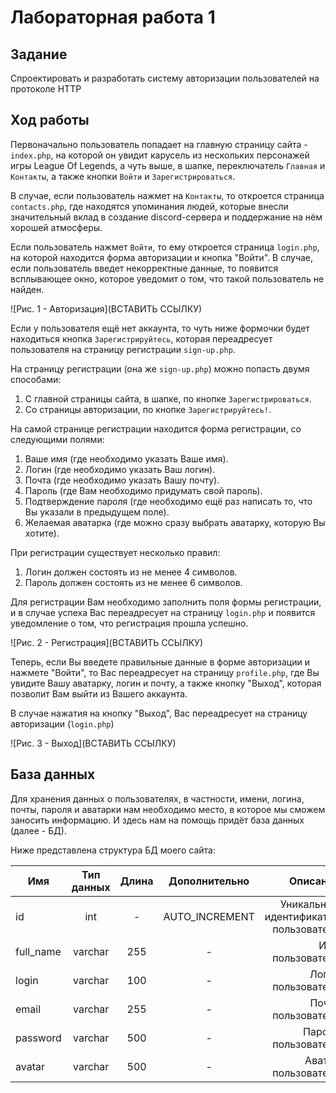 # Лабораторная работа 1
## Задание
Спроектировать и разработать систему авторизации пользователей на протоколе HTTP
## Ход работы

Первоначально пользователь попадает на главную страницу сайта - `index.php`, на которой он увидит карусель из нескольких персонажей игры League Of Legends, а чуть выше, в шапке, переключатель `Главная` и `Контакты`, а также кнопки `Войти` и `Зарегистрироваться`.

В случае, если пользователь нажмет на `Контакты`, то откроется страница `contacts.php`, где находятся упоминания людей, которые внесли значительный вклад в создание discord-сервера и поддержание на нём хорошей атмосферы.

Если пользователь нажмет `Войти`, то ему откроется страница `login.php`, на которой находится форма авторизации и кнопка "Войти". 
В случае, если пользователь введет некорректные данные, то появится всплывающее окно, которое уведомит о том, что такой пользователь не найден.

![Рис. 1 - Авторизация](ВСТАВИТЬ ССЫЛКУ)

Если у пользователя ещё нет аккаунта, то чуть ниже формочки будет находиться кнопка `Зарегистрируйтесь`, которая переадресует пользователя на страницу регистрации `sign-up.php`.

На страницу регистрации (она же `sign-up.php`) можно попасть двумя способами:
1. С главной страницы сайта, в шапке, по кнопке `Зарегистрироваться`.
2. Со страницы авторизации, по кнопке `Зарегистрируйтесь!`.

На самой странице регистрации находится форма регистрации, со следующими полями:
1. Ваше имя (где необходимо указать Ваше имя).
2. Логин (где необходимо указать Ваш логин).
3. Почта (где необходимо указать Вашу почту).
4. Пароль (где Вам необходимо придумать свой пароль).
5. Подтверждение пароля (где необходимо ещё раз написать то, что Вы указали в предыдущем поле).
6. Желаемая аватарка (где можно сразу выбрать аватарку, которую Вы хотите).

При регистрации существует несколько правил:
1. Логин должен состоять из не менее 4 символов.
2. Пароль должен состоять из не менее 6 символов.

Для регистрации Вам необходимо заполнить поля формы регистрации, и в случае успеха Вас переадресует на страницу `login.php` и появится уведомление о том, что регистрация прошла успешно.

![Рис. 2 - Регистрация](ВСТАВИТЬ ССЫЛКУ)

Теперь, если Вы введете правильные данные в форме авторизации и нажмете "Войти", то Вас переадресует на страницу `profile.php`, где Вы увидите Вашу аватарку, логин и почту, а также кнопку "Выход", которая позволит Вам выйти из Вашего аккаунта.

В случае нажатия на кнопку "Выход", Вас переадресует на страницу авторизации (`login.php`)

![Рис. 3 - Выход](ВСТАВИТЬ ССЫЛКУ)

## База данных

Для хранения данных о пользователях, в частности, имени, логина, почты, пароля и аватарки нам необходимо место, в которое мы сможем заносить информацию. И здесь нам на помощь придёт база данных (далее - БД). 

Ниже представлена структура БД моего сайта:

| Имя | Тип данных | Длина| Дополнительно| Описание |
|----------|:----------:|:----------:|:------:| ----------:|
| id | int | - | AUTO_INCREMENT | Уникальный идентификатор пользователя |
| full_name | varchar | 255 | - | Имя пользователя |
| login | varchar | 100 | - | Логин пользователя|
| email | varchar | 255 | - | Почта пользователя |
| password | varchar | 500 | - | Пароль пользователя |
| avatar | varchar | 500 | - | Аватар пользователя |